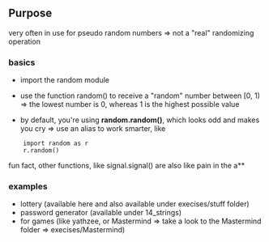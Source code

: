 ##	Purpose

very often in use for pseudo random numbers => not a "real" randomizing operation

###	basics
-	import the random module
-	use the function random() to receive a "random" number between [0, 1) => the lowest number is 0, whereas 1 is the highest possible value

-	by default, you're using __random.random()__, which looks odd and makes you cry => use an alias to work smarter, like

```
	import random as r
	r.random()
```

fun fact, other functions, like signal.signal() are also like pain in the a**

###	examples

-	lottery (available here and also available under execises/stuff folder)
-	password generator (available under 14_strings)
-	for games (like yathzee, or Mastermind => take a look to the Mastermind folder => execises/Mastermind)